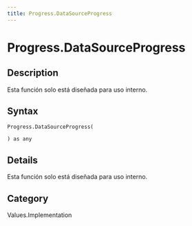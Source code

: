 ```yaml
---
title: Progress.DataSourceProgress
---
```


# Progress.DataSourceProgress


## Description

Esta función solo está diseñada para uso interno.


## Syntax

```powerquery
Progress.DataSourceProgress(

) as any
```


## Details

Esta función solo está diseñada para uso interno.



## Category
Values.Implementation
